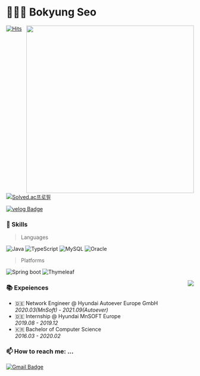 # 👩🏻‍💻  Bokyung Seo 

<img width="450" align="right" src="https://github-readme-stats.vercel.app/api?username=testingbyseo&show_icons=true"/>

[![Hits](https://hits.seeyoufarm.com/api/count/incr/badge.svg?url=https%3A%2F%2Fgithub.com%2Ftestingbyseo%2F&count_bg=%2393B9F3&title_bg=%2393B9F3&icon=&icon_color=%23D2C3C5&title=hits&edge_flat=false)](https://hits.seeyoufarm.com)
[![Solved.ac프로필](http://mazassumnida.wtf/api/mini/generate_badge?boj=bkikis)](https://solved.ac/profile/bkikis)

[![velog Badge](https://img.shields.io/badge/velog-20C997?style=flat&logo=Velog&logoColor=white)](https://velog.io/@ssi02121)
<!-- [![Naver Blog Badge](https://img.shields.io/badge/Daily%20Blog-1eb031?style=flat&logoColor=white)]() -->



### 👀 Skills
> Languages

![Java](https://img.shields.io/badge/Java-007396?style=flat-square&logo=java&logoColor=white)
![TypeScript](https://img.shields.io/badge/TypeScript-3178C6?style=flat-square&logo=TypeScript&logoColor=white)
![MySQL](https://img.shields.io/badge/MySQL-4479A1?style=flat-square&logo=MySQL&logoColor=white)
![Oracle](https://img.shields.io/badge/Oracle-F80000?style=flat-square&logo=Oracle&logoColor=white)

> Platforms

![Spring boot](https://img.shields.io/badge/Spring%20Boot-6DB33F?style=flat-square&logo=Spring%20Boot&logoColor=white)
![Thymeleaf](https://img.shields.io/badge/Thymeleaf-005F0F?style=flat-square&logo=Thymeleaf&logoColor=white)

<img align="right" src="https://github-readme-stats.vercel.app/api/top-langs/?username=testingbyseo&layout=compact"/>
      
### 📚 Expeiences

- 🇩🇪 Network Engineer @ Hyundai Autoever Europe GmbH<br> *2020.03(MnSoft) - 2021.09(Autoever)*
- 🇩🇪 Internship @ Hyundai MnSOFT Europe<br> *2019.08 - 2019.12*
- 🇰🇷 Bachelor of Computer Science<br> *2016.03 - 2020.02*

### 📫 How to reach me: ...
[![Gmail Badge](https://img.shields.io/badge/Gmail-D14836?style=flat&logo=Gmail&logoColor=white)](mailto:testingbyseo@gmail.com)

<!--
**testingbyseo/testingbyseo** is a ✨ _special_ ✨ repository because its `README.md` (this file) appears on your GitHub profile.

Here are some ideas to get you started:

- 🔭 I’m currently working on ...
- 🌱 I’m currently learning ...
- 👯 I’m looking to collaborate on ...
- 🤔 I’m looking for help with ...
- 💬 Ask me about ...
- 📫 How to reach me: ...
- 😄 Pronouns: ...
- ⚡ Fun fact: ...
-->
